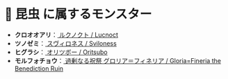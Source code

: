 # 🧬 昆虫 に属するモンスター

- **クロオオアリ**：[ ルクノクト / Lucnoct ](../monster/Lucnoct.md)
- **ツノゼミ**：[ スヴィロネス / Sviloness ](../monster/Sviloness.md)
- **ヒグラシ**：[ オリツボー / Oritsubo ](../monster/Oritsubo.md)
- **モルフォチョウ**：[ 過剰なる祝祭 グロリア＝フィネリア / Gloria=Fineria the Benediction Ruin ](../monster/Gloria=Fineria.md)